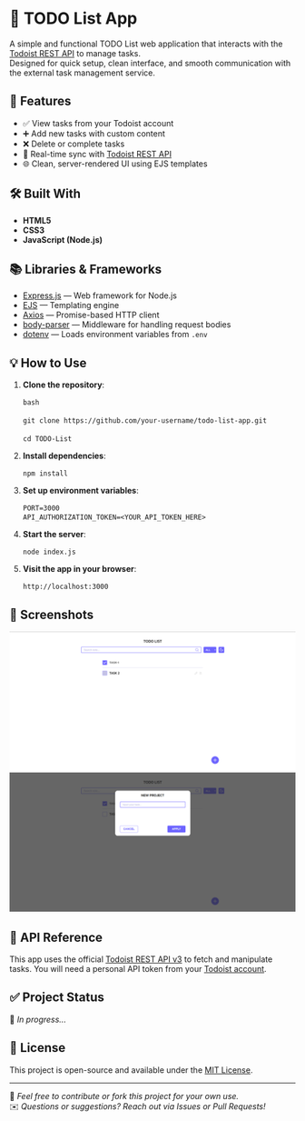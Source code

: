 # 📝 TODO List App

A simple and functional TODO List web application that interacts with the [Todoist REST API](https://developer.todoist.com/rest/v2/?javascript#overview) to manage tasks.  
Designed for quick setup, clean interface, and smooth communication with the external task management service.

## 🚀 Features

- ✅ View tasks from your Todoist account  
- ➕ Add new tasks with custom content 
- ❌ Delete or complete tasks  
- 🔁 Real-time sync with [Todoist REST API](https://developer.todoist.com/rest/v2/?javascript#overview)  
- 🌐 Clean, server-rendered UI using EJS templates

## 🛠️ Built With

- **HTML5**
- **CSS3**
- **JavaScript (Node.js)**

## 📚 Libraries & Frameworks

- [Express.js](https://expressjs.com/) — Web framework for Node.js  
- [EJS](https://ejs.co/) — Templating engine  
- [Axios](https://axios-http.com/) — Promise-based HTTP client  
- [body-parser](https://www.npmjs.com/package/body-parser) — Middleware for handling request bodies  
- [dotenv](https://www.npmjs.com/package/dotenv) — Loads environment variables from `.env`

## 💡 How to Use

1. **Clone the repository**:
   ```
   bash
   
   git clone https://github.com/your-username/todo-list-app.git
   
   cd TODO-List 
   ```
2. **Install dependencies**:
   ```
   npm install
   ```

3. **Set up environment variables**:
   ```
   PORT=3000
   API_AUTHORIZATION_TOKEN=<YOUR_API_TOKEN_HERE>
   ```
4. **Start the server**:
   ```
   node index.js
   ```
5. **Visit the app in your browser**: 
   ```
   http://localhost:3000
   ```


## 📸 Screenshots 
![Homepage](https://github.com/andriy1144/TODO-List/raw/main/homepage.png)
![Task creation form](https://github.com/andriy1144/TODO-List/raw/main/taskForm.png)


## 🔐 API Reference

This app uses the official [Todoist REST API v3](https://developer.todoist.com/api/v1) to fetch and manipulate tasks.
You will need a personal API token from your [Todoist account](https://app.todoist.com/app/settings/account).

## ✅ Project Status

🔄 _In progress..._



## 📃 License

This project is open-source and available under the [MIT License](LICENSE).

---

🔧 _Feel free to contribute or fork this project for your own use._  
✉️ _Questions or suggestions? Reach out via Issues or Pull Requests!_
